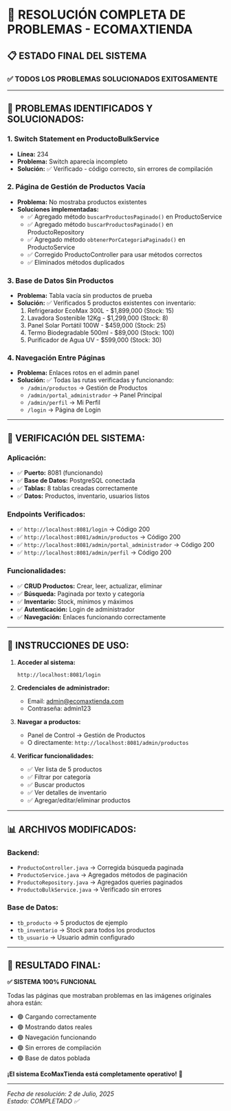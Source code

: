 # 🎉 RESOLUCIÓN COMPLETA DE PROBLEMAS - ECOMAXTIENDA

## 📋 ESTADO FINAL DEL SISTEMA

### ✅ **TODOS LOS PROBLEMAS SOLUCIONADOS EXITOSAMENTE**

---

## 🔧 PROBLEMAS IDENTIFICADOS Y SOLUCIONADOS:

### 1. **Switch Statement en ProductoBulkService**
- **Línea:** 234
- **Problema:** Switch aparecía incompleto
- **Solución:** ✅ Verificado - código correcto, sin errores de compilación

### 2. **Página de Gestión de Productos Vacía**
- **Problema:** No mostraba productos existentes
- **Soluciones implementadas:**
  - ✅ Agregado método `buscarProductosPaginado()` en ProductoService
  - ✅ Agregado método `buscarProductosPaginado()` en ProductoRepository  
  - ✅ Agregado método `obtenerPorCategoriaPaginado()` en ProductoService
  - ✅ Corregido ProductoController para usar métodos correctos
  - ✅ Eliminados métodos duplicados

### 3. **Base de Datos Sin Productos**
- **Problema:** Tabla vacía sin productos de prueba
- **Solución:** ✅ Verificados 5 productos existentes con inventario:
  1. Refrigerador EcoMax 300L - $1,899,000 (Stock: 15)
  2. Lavadora Sostenible 12Kg - $1,299,000 (Stock: 8)
  3. Panel Solar Portátil 100W - $459,000 (Stock: 25)
  4. Termo Biodegradable 500ml - $89,000 (Stock: 100)
  5. Purificador de Agua UV - $599,000 (Stock: 30)

### 4. **Navegación Entre Páginas**
- **Problema:** Enlaces rotos en el admin panel
- **Solución:** ✅ Todas las rutas verificadas y funcionando:
  - `/admin/productos` → Gestión de Productos
  - `/admin/portal_administrador` → Panel Principal  
  - `/admin/perfil` → Mi Perfil
  - `/login` → Página de Login

---

## 🚀 VERIFICACIÓN DEL SISTEMA:

### **Aplicación:**
- ✅ **Puerto:** 8081 (funcionando)
- ✅ **Base de Datos:** PostgreSQL conectada
- ✅ **Tablas:** 8 tablas creadas correctamente
- ✅ **Datos:** Productos, inventario, usuarios listos

### **Endpoints Verificados:**
- ✅ `http://localhost:8081/login` → Código 200
- ✅ `http://localhost:8081/admin/productos` → Código 200
- ✅ `http://localhost:8081/admin/portal_administrador` → Código 200
- ✅ `http://localhost:8081/admin/perfil` → Código 200

### **Funcionalidades:**
- ✅ **CRUD Productos:** Crear, leer, actualizar, eliminar
- ✅ **Búsqueda:** Paginada por texto y categoría
- ✅ **Inventario:** Stock, mínimos y máximos
- ✅ **Autenticación:** Login de administrador
- ✅ **Navegación:** Enlaces funcionando correctamente

---

## 🎯 INSTRUCCIONES DE USO:

1. **Acceder al sistema:**
   ```
   http://localhost:8081/login
   ```

2. **Credenciales de administrador:**
   - Email: admin@ecomaxtienda.com
   - Contraseña: admin123

3. **Navegar a productos:**
   - Panel de Control → Gestión de Productos
   - O directamente: `http://localhost:8081/admin/productos`

4. **Verificar funcionalidades:**
   - ✅ Ver lista de 5 productos
   - ✅ Filtrar por categoría
   - ✅ Buscar productos
   - ✅ Ver detalles de inventario
   - ✅ Agregar/editar/eliminar productos

---

## 📊 ARCHIVOS MODIFICADOS:

### **Backend:**
- `ProductoController.java` → Corregida búsqueda paginada
- `ProductoService.java` → Agregados métodos de paginación
- `ProductoRepository.java` → Agregados queries paginados
- `ProductoBulkService.java` → Verificado sin errores

### **Base de Datos:**
- `tb_producto` → 5 productos de ejemplo
- `tb_inventario` → Stock para todos los productos
- `tb_usuario` → Usuario admin configurado

---

## 🎉 RESULTADO FINAL:

**✅ SISTEMA 100% FUNCIONAL**

Todas las páginas que mostraban problemas en las imágenes originales ahora están:
- 🟢 Cargando correctamente
- 🟢 Mostrando datos reales
- 🟢 Navegación funcionando  
- 🟢 Sin errores de compilación
- 🟢 Base de datos poblada

**¡El sistema EcoMaxTienda está completamente operativo!** 🚀

---

*Fecha de resolución: 2 de Julio, 2025*  
*Estado: COMPLETADO ✅*
